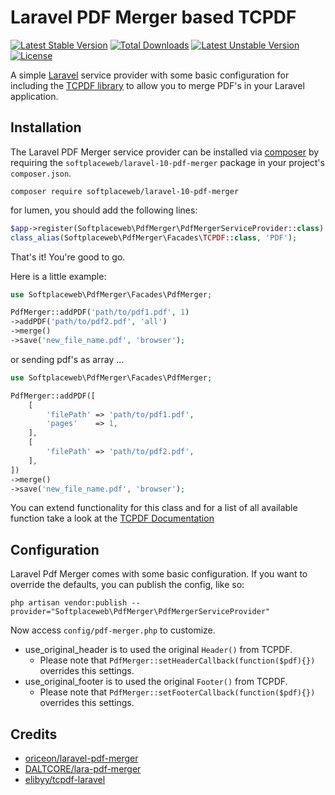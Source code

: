 # Laravel PDF Merger based TCPDF
[![Latest Stable Version](https://poser.pugx.org/softplaceweb/laravel-10-pdf-merger/v/stable)](https://packagist.org/packages/softplaceweb/laravel-10-pdf-merger) [![Total Downloads](https://poser.pugx.org/softplaceweb/laravel-10-pdf-merger/downloads)](https://packagist.org/packages/softplaceweb/laravel-10-pdf-merger) [![Latest Unstable Version](https://poser.pugx.org/softplaceweb/laravel-10-pdf-merger/v/unstable)](https://packagist.org/packages/softplaceweb/laravel-10-pdf-merger) [![License](https://poser.pugx.org/softplaceweb/laravel-10-pdf-merger/license)](https://packagist.org/packages/softplaceweb/laravel-10-pdf-merger)

A simple [Laravel](http://www.laravel.com) service provider with some basic configuration for including the [TCPDF library](http://www.tcpdf.org/) to allow you to merge PDF's in your Laravel application.

## Installation

The Laravel PDF Merger service provider can be installed via [composer](http://getcomposer.org) by requiring the `softplaceweb/laravel-10-pdf-merger` package in your project's `composer.json`.

```
composer require softplaceweb/laravel-10-pdf-merger
```

for lumen, you should add the following lines:

```php
$app->register(Softplaceweb\PdfMerger\PdfMergerServiceProvider::class);
class_alias(Softplaceweb\PdfMerger\Facades\TCPDF::class, 'PDF');
```

That's it! You're good to go.

Here is a little example:

```php
use Softplaceweb\PdfMerger\Facades\PdfMerger;

PdfMerger::addPDF('path/to/pdf1.pdf', 1)
->addPDF('path/to/pdf2.pdf', 'all')
->merge()
->save('new_file_name.pdf', 'browser');
```

or sending pdf's as array ...

```php
use Softplaceweb\PdfMerger\Facades\PdfMerger;

PdfMerger::addPDF([
    [
        'filePath' => 'path/to/pdf1.pdf',
        'pages'    => 1,
    ],
    [
        'filePath' => 'path/to/pdf2.pdf',
    ],
])
->merge()
->save('new_file_name.pdf', 'browser');
```

You can extend functionality for this class and for a list of all available function take a look at the [TCPDF Documentation](https://tcpdf.org/docs/srcdoc/TCPDF/)

## Configuration

Laravel Pdf Merger comes with some basic configuration.
If you want to override the defaults, you can publish the config, like so:

    php artisan vendor:publish --provider="Softplaceweb\PdfMerger\PdfMergerServiceProvider"

Now access `config/pdf-merger.php` to customize.

 * use_original_header is to used the original `Header()` from TCPDF.
    * Please note that `PdfMerger::setHeaderCallback(function($pdf){})` overrides this settings.
 * use_original_footer is to used the original `Footer()` from TCPDF.
    * Please note that `PdfMerger::setFooterCallback(function($pdf){})` overrides this settings.

## Credits

 * [oriceon/laravel-pdf-merger](https://github.com/oriceon/laravel-pdf-merger)
 * [DALTCORE/lara-pdf-merger](https://github.com/DALTCORE/lara-pdf-merger)
 * [elibyy/tcpdf-laravel](https://github.com/elibyy/tcpdf-laravel)
